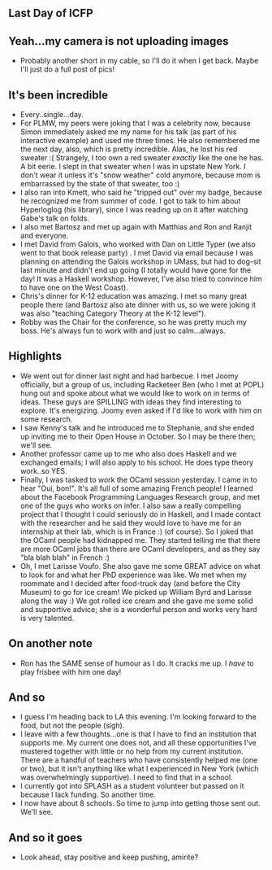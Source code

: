 ## Last Day of ICFP

## Yeah...my camera is not uploading images
- Probably another short in my cable, so I'll do it when I get back.
  Maybe I'll just do a full post of pics!
  
## It's been incredible
- Every..single...day.
- For PLMW, my peers were joking that I was a celebrity now, because Simon immediately asked 
  me my name for his talk (as part of his interactive example) and used me three times. He also
  remembered me the next day, also, which is pretty incredible. Alas, he lost his red sweater :(
  Strangely, I too own a red sweater *exactly* like the one he has. A bit eerie. I slept in that
  sweater when I was in upstate New York. I don't wear it unless it's "snow weather" cold 
  anymore, because mom is embarrassed by the state of that sweater, too :)
- I also ran into Kmett, who said he "tripped out" over my badge, because he recognized me from
  summer of code. I got to talk to him about Hyperloglog (his library), since I was reading up on
  it after watching Gabe's talk on folds. 
- I also met Bartosz and met up again with Matthias and Ron and Ranjit and everyone.
- I met David from Galois, who worked with Dan on Little Typer (we also went to that book release party)
  . I met David via email because I was planning on attending the Galois workshop in UMass, but had to
  dog-sit last minute and didn't end up going (I totally would have gone for the day! It was a Haskell 
  workshop. However, I've also tried to convince him to have one on the West Coast).
- Chris's dinner for K-12 education was amazing. I met so many great people there (and Bartosz also
  ate dinner with us, so we were joking it was also "teaching Category Theory at the K-12 level").
- Robby was the Chair for the conference, so he was pretty much my boss. He's always fun to work with
  and just so calm...always.
  
## Highlights
- We went out for dinner last night and had barbecue. I met Joomy officially, but a group of us, including
  Racketeer Ben (who I met at POPL) hung out and spoke about what we would like to work on in terms 
  of ideas. These guys are SPILLING with ideas they find interesting to explore. It's energizing.
  Joomy even asked if I'd like to work with him on some research.
- I saw Kenny's talk and he introduced me to Stephanie, and she ended up inviting me to their Open House in
  October. So I may be there then; we'll see.
- Another professor came up to me who also does Haskell and we exchanged emails; I will also apply to his
  school. He does type theory work..so YES.
- Finally, I was tasked to work the OCaml session yesterday. I came in to hear "Oui, bon!". It's all full
  of some amazing French people! I learned about the Facebook Programming Languages Research group, and met
  one of the guys who works on infer. I also saw a really compelling project that I thought I could seriously
  do in Haskell, and I made contact with the researcher and he said they would love to have me for an internship
  at their lab, which is in France :) (of course). So I joked that the OCaml people had kidnapped me. They started
  telling me that there are more OCaml jobs than there are OCaml developers, and as they say "bla blah blah" in French :)
- Oh, I met Larisse Voufo. She also gave me some GREAT advice on what to look for and what her PhD experience was like.
  We met when my roommate and I decided after food-truck day (and before the City Museum) to go for ice cream!
  We picked up William Byrd and Larisse along the way :) We got rolled ice cream and she gave me some solid and supportive
  advice; she is a wonderful person and works very hard is very talented.
  
## On another note
- Ron has the SAME sense of humour as I do. It cracks me up. I *have* to play frisbee with him one day!

## And so
- I guess I'm heading back to LA this evening. I'm looking forward to the food, but not the people (sigh).
- I leave with a few thoughts...one is that I have to find an institution that supports me. My current one
  does not, and all these opportunities I've mustered together with little or no help from my current
  institution. There are a handful of teachers who have consistently helped me (one or two), but it isn't
  anything like what I experienced in New York (which was overwhelmingly supportive). I need to find that
  in a school. 
- I currently got into SPLASH as a student volunteer but passed on it because I lack funding. So another time.
- I now have about 8 schools. So time to jump into getting those sent out. We'll see.

## And so it goes
- Look ahead, stay positive and keep pushing, amirite?
